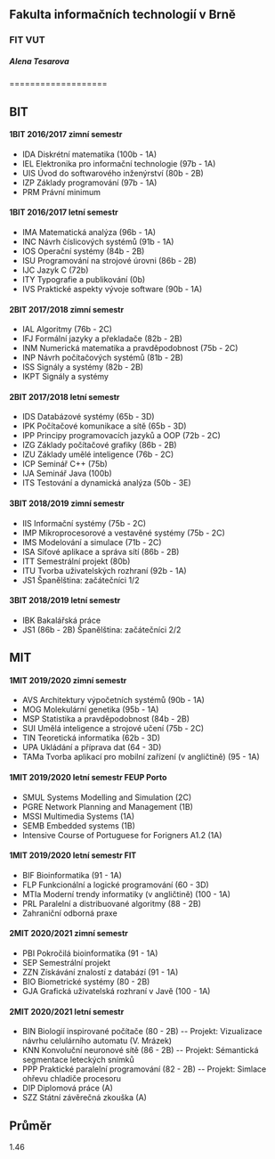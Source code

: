 
## Fakulta informačních technologií v Brně
### FIT VUT
##### Alena Tesarova
===================

BIT
------------------------------------

#### 1BIT 2016/2017 zimní semestr

- IDA Diskrétní matematika (100b - 1A)
- IEL Elektronika pro informační technologie (97b - 1A)
- UIS Úvod do softwarového inženýrství (80b - 2B)
- IZP Základy programování (97b - 1A)
- PRM Právní minimum

#### 1BIT 2016/2017 letní semestr
- IMA Matematická analýza (96b - 1A)
- INC Návrh číslicových systémů (91b - 1A)
- IOS Operační systémy (84b - 2B)
- ISU Programování na strojové úrovni (86b - 2B)
- IJC Jazyk C (72b)
- ITY Typografie a publikování (0b)
- IVS Praktické aspekty vývoje software (90b - 1A)

#### 2BIT 2017/2018 zimní semestr
- IAL Algoritmy (76b - 2C)
- IFJ Formální jazyky a překladače (82b - 2B)
- INM Numerická matematika a pravděpodobnost (75b - 2C)
- INP Návrh počítačových systémů (81b - 2B)
- ISS Signály a systémy (82b - 2B)
- IKPT 	Signály a systémy

#### 2BIT 2017/2018 letní semestr
- IDS Databázové systémy (65b - 3D)
- IPK Počítačové komunikace a sítě (65b - 3D)
- IPP Principy programovacích jazyků a OOP (72b - 2C)
- IZG Základy počítačové grafiky (86b - 2B)
- IZU Základy umělé inteligence (76b - 2C)
- ICP Seminář C++ (75b)
- IJA Seminář Java (100b)
- ITS Testování a dynamická analýza (50b - 3E)

#### 3BIT 2018/2019 zimní semestr
- IIS Informační systémy (75b - 2C)
- IMP Mikroprocesorové a vestavěné systémy (75b - 2C)
- IMS Modelování a simulace (71b - 2C)
- ISA Síťové aplikace a správa sítí (86b - 2B)
- ITT Semestrální projekt (80b)
- ITU Tvorba uživatelských rozhraní (92b - 1A)
- JS1 Španělština: začátečníci 1/2

#### 3BIT 2018/2019 letní semestr
- IBK Bakalářská práce
- JS1 (86b - 2B) Španělština: začátečníci 2/2

MIT
-------------------------------------------------------------

#### 1MIT 2019/2020 zimní semestr
- AVS Architektury výpočetních systémů (90b - 1A)
- MOG Molekulární genetika (95b - 1A)
- MSP Statistika a pravděpodobnost (84b - 2B)
- SUI Umělá inteligence a strojové učení (75b - 2C)
- TIN Teoretická informatika (62b - 3D)
- UPA Ukládání a příprava dat (64 - 3D)
- TAMa Tvorba aplikací pro mobilní zařízení (v angličtině) (95 - 1A)

#### 1MIT 2019/2020 letní semestr FEUP Porto
- SMUL Systems Modelling and Simulation (2C)
- PGRE Network Planning and Management (1B)
- MSSI Multimedia Systems (1A)
- SEMB Embedded systems (1B)
- Intensive Course of Portuguese for Forigners A1.2	(1A)

#### 1MIT 2019/2020 letní semestr FIT
- BIF Bioinformatika (91 - 1A)
- FLP Funkcionální a logické programování (60 - 3D)
- MTIa Moderní trendy informatiky (v angličtině) (100 - 1A)
- PRL Paralelní a distribuované algoritmy (88 - 2B)
- Zahraniční odborná praxe

#### 2MIT 2020/2021 zimní semestr
- PBI Pokročilá bioinformatika (91 - 1A)
- SEP Semestrální projekt
- ZZN Získávání znalostí z databází (91 - 1A)
- BIO Biometrické systémy (80 - 2B)
- GJA Grafická uživatelská rozhraní v Javě (100 - 1A)

#### 2MIT 2020/2021 letní semestr
- BIN Biologií inspirované počítače (80 - 2B)
-- Projekt: Vizualizace návrhu celulárního automatu (V. Mrázek)
- KNN Konvoluční neuronové sítě (86 - 2B)
-- Projekt: Sémantická segmentace leteckých snímků
- PPP Praktické paralelní programování (82 - 2B)
-- Projekt: Simlace ohřevu chladiče procesoru
- DIP Diplomová práce (A)
- SZZ Státní závěrečná zkouška (A)

Průměr
----------------------------------------------------------
1.46